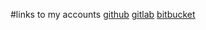 #links to my accounts
[github](https://github.com/Frenk-24/sa.it-academy.by)
[gitlab](https://gitlab.com/Frenk-24/test_sa/)
[bitbucket](https://bitbucket.org/Frenk-24/test_sa/src/master)
